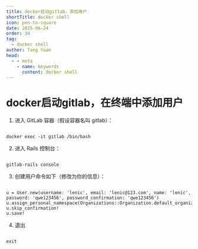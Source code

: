 ```yaml
---
title: docker启动gitlab，添加用户
shortTitle: docker shell
icon: pen-to-square
date: 2025-06-24
order: 34
tag: 
  - docker shell
auther: Tang Yuan
head:
  - - meta
    - name: keywords
      content: docker shell
---
```




# docker启动gitlab，在终端中添加用户

1. 进入 GitLab 容器（假设容器名叫 gitlab）：

```shell

docker exec -it gitlab /bin/bash

```

2. 进入 Rails 控制台：

```shell

gitlab-rails console

```
3. 创建用户命令如下（修改为你的信息）：

```shell

u = User.new(username: 'lenic', email: 'lenic@123.com', name: 'lenic', password: 'qwe123456', password_confirmation: 'qwe123456')
u.assign_personal_namespace(Organizations::Organization.default_organization)
u.skip_confirmation!
u.save!

```

4. 退出
```shell

exit

```